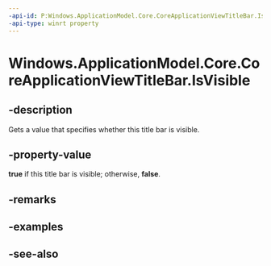 ----api-id: P:Windows.ApplicationModel.Core.CoreApplicationViewTitleBar.IsVisible
-api-type: winrt property
---<!-- Property syntaxpublic bool IsVisible { get; }--># Windows.ApplicationModel.Core.CoreApplicationViewTitleBar.IsVisible## -descriptionGets a value that specifies whether this title bar is visible.## -property-value**true** if this title bar is visible; otherwise, **false**.## -remarks## -examples## -see-also